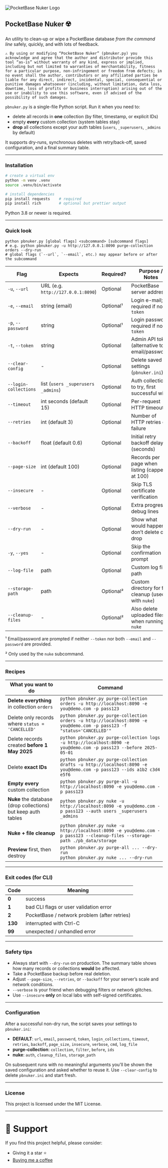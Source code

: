 ![PocketBase Nuker Logo](https://i.ibb.co/mFNLfXZV/image.png)

## PocketBase Nuker ☢️

An utility to clean-up or wipe a PocketBase database *from the command line* safely, quickly, and with lots of feedback.

```text
⚠️ By using or modifying “PocketBase Nuker” (pbnuker.py) you acknowledge and agree that the author and distributor provide this tool “as-is” without warranty of any kind, express or implied, including but not limited to warranties of merchantability, fitness for a particular purpose, non-infringement or freedom from defects; in no event shall the author, contributors or any affiliated parties be liable for any direct, indirect, incidental, special, consequential or punitive damages whatsoever (including, without limitation, data loss, downtime, loss of profits or business interruption) arising out of the use or inability to use this software, even if advised of the possibility of such damages.
```

`pbnuker.py` is a single-file Python script. Run it when you need to:

* delete all records in **one** collection (by filter, timestamp, or explicit IDs)
* empty **every** custom collection (system tables stay)
* **drop** all collections except your auth tables (`users`, `_superusers`, `_admins` by default)

It supports dry-runs, synchronous deletes with retry/back-off, saved configuration, and a final summary table.

---

### Installation

```bash
# create a virtual env 
python -m venv .venv
source .venv/bin/activate

# install dependencies
pip install requests    # required
pip install rich        # optional but prettier output
```

Python 3.8 or newer is required.

---

### Quick look

```text
python pbnuker.py [global flags] <subcommand> [subcommand flags]
# e.g. python pbnuker.py -u http://127.0.0.1:8090 purge-collection orders --dry-run
# global flags (`--url`, `--email`, etc.) may appear before or after the subcommand
```

| Flag                  | Expects                            | Required? | Purpose / Notes                                      |
| --------------------- | ---------------------------------- | --------- | ---------------------------------------------------- |
| `-u`, `--url`         | URL (e.g. `http://127.0.0.1:8090`) | Optional  | PocketBase server address                            |
| `-e`, `--email`       | string (email)                     | Optional¹ | Login e-mail; required if no `--token`               |
| `-p`, `--password`    | string                             | Optional¹ | Login password; required if no `--token`             |
| `-t`, `--token`       | string                             | Optional  | Admin API token (alternative to email/password)      |
| `--clear-config`      | -                                | Optional  | Delete saved settings (`pbnuker.ini`)                |
| `--login-collections` | list (`users _superusers _admins`) | Optional  | Auth collections to try, first successful wins       |
| `--timeout`           | int seconds (default 15)           | Optional  | Per-request HTTP timeout                             |
| `--retries`           | int (default 3)                    | Optional  | Number of HTTP retries on failure                    |
| `--backoff`           | float (default 0.6)                | Optional  | Initial retry backoff delay (seconds)                |
| `--page-size`         | int (default 100)                  | Optional  | Records per page when listing (capped at 100)        |
| `--insecure`          | -                                | Optional  | Skip TLS certificate verification                    |
| `--verbose`           | -                                | Optional  | Extra progress / debug lines                         |
| `--dry-run`           | -                                | Optional  | Show what would happen, don’t delete or drop         |
| `-y`, `--yes`         | -                                | Optional  | Skip the confirmation prompt                         |
| `--log-file`          | path                               | Optional  | Custom log file path                                 |
| `--storage-path`      | path                               | Optional² | Custom directory for file cleanup (used with `nuke`) |
| `--cleanup-files`     | -                                | Optional² | Also delete uploaded files when running `nuke`       |

¹ Email/password are prompted if neither `--token` nor both `--email` and `--password` are provided.

² Only used by the `nuke` subcommand.

---

### Recipes

| What you want to do                                           | Command                                                                                                                       |
| ------------------------------------------------------------- | ----------------------------------------------------------------------------------------------------------------------------- |
| **Delete everything** in collection `orders`                  | `python pbnuker.py purge-collection orders -u http://localhost:8090 -e you@demo.com -p pass123`                               |
| Delete only records where `status = 'CANCELLED'`              | `python pbnuker.py purge-collection orders -u http://localhost:8090 -e you@demo.com -p pass123 -f "status='CANCELLED'"`       |
| Delete records created **before 1 May 2025**                  | `python pbnuker.py purge-collection logs -u http://localhost:8090 -e you@demo.com -p pass123 --before 2025-05-01`             |
| Delete **exact IDs**                                          | `python pbnuker.py purge-collection drafts -u http://localhost:8090 -e you@demo.com -p pass123 --ids a1b2 c3d4 e5f6`          |
| **Empty every** custom collection                             | `python pbnuker.py purge-all -u http://localhost:8090 -e you@demo.com -p pass123`                                             |
| **Nuke** the database (drop collections) but keep auth tables | `python pbnuker.py nuke -u http://localhost:8090 -e you@demo.com -p pass123 --auth users _superusers _admins`                 |
| **Nuke + file cleanup**                                       | `python pbnuker.py nuke -u http://localhost:8090 -e you@demo.com -p pass123 --cleanup-files --storage-path ./pb_data/storage` |
| **Preview** first, then destroy                               | `python pbnuker.py purge-all ... --dry-run` <br> `python pbnuker.py nuke ... --dry-run`                                       |

---

### Exit codes (for CLI)

| Code    | Meaning                                      |
| ------- | -------------------------------------------- |
| **0**   | success                                      |
| **1**   | bad CLI flags or user validation error       |
| **2**   | PocketBase / network problem (after retries) |
| **130** | interrupted with Ctrl-C                      |
| **99**  | unexpected / unhandled error                 |

---

### Safety tips

* Always start with `--dry-run` on production. The summary table shows how many records or collections **would** be affected.
* Take a PocketBase backup before real deletion.
* Adjust `--page-size`, `--retries`, or `--backoff` for your server’s scale and network conditions.
* `--verbose` is your friend when debugging filters or network glitches.
* Use `--insecure` **only** on local labs with self-signed certificates.

---

### Configuration

After a successful non-dry run, the script saves your settings to `pbnuker.ini`:

* **DEFAULT**: `url`, `email`, `password`, `token`, `login_collections`, `timeout`, `retries`, `backoff`, `page_size`, `insecure`, `verbose`, `cmd`, `log_file`
* **purge-collection**: `collection`, `filter`, `before`, `ids`
* **nuke**: `auth`, `cleanup_files`, `storage_path`

On subsequent runs with no meaningful arguments you'll be shown the saved configuration and asked whether to reuse it. Use `--clear-config` to delete `pbnuker.ini` and start fresh.

---

### License

This project is licensed under the MIT License.

---

# 🌟 Support

If you find this project helpful, please consider:

* Giving it a star ⭐
* [Buying me a coffee](https://buymeacoffee.com/uzayyildirim)

